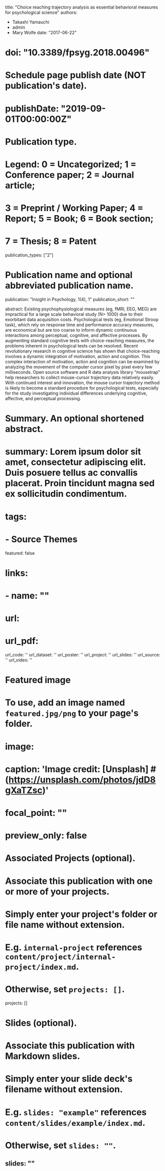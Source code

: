 title: "Choice reaching trajectory analysis as essential behavioral measures for psychological science"
authors:
- Takashi Yamauchi
- admin
- Mary Wolfe
date: "2017-06-22"
# doi: "10.3389/fpsyg.2018.00496"

# Schedule page publish date (NOT publication's date).
# publishDate: "2019-09-01T00:00:00Z"

# Publication type.
# Legend: 0 = Uncategorized; 1 = Conference paper; 2 = Journal article;
# 3 = Preprint / Working Paper; 4 = Report; 5 = Book; 6 = Book section;
# 7 = Thesis; 8 = Patent
publication_types: ["2"]

# Publication name and optional abbreviated publication name.
publication: "Insight in Psychology, 1(4), 1"
publication_short: ""

abstract: Existing psychophysiological measures (eg, fMRI, EEG, MEG) are impractical for a large scale behavioral study (N> 1000) due to their exorbitant data acquisition costs. Psychological tests (eg, Emotional Stroop task), which rely on response time and performance accuracy measures, are economical but are too coarse to inform dynamic continuous interactions among perceptual, cognitive, and affective processes. By augmenting standard cognitive tests with choice-reaching measures, the problems inherent in psychological tests can be resolved. Recent revolutionary research in cognitive science has shown that choice-reaching involves a dynamic integration of motivation, action and cognition. This complex interaction of motivation, action and cognition can be examined by analyzing the movement of the computer cursor pixel by pixel every few milliseconds. Open source software and R data analysis library “mousetrap” help researchers to collect mouse-cursor trajectory data relatively easily. With continued interest and innovation, the mouse cursor trajectory method is likely to become a standard procedure for psychological tests, especially for the study investigating individual differences underlying cognitive, affective, and perceptual processing.
# Summary. An optional shortened abstract.
# summary: Lorem ipsum dolor sit amet, consectetur adipiscing elit. Duis posuere tellus ac convallis placerat. Proin tincidunt magna sed ex sollicitudin condimentum.

# tags:
# - Source Themes
featured: false

# links:
# - name: ""
# url: 
# url_pdf: 
url_code: ''
url_dataset: ''
url_poster: ''
url_project: ''
url_slides: ''
url_source: ''
url_video: ''

# Featured image
# To use, add an image named `featured.jpg/png` to your page's folder. 
# image:
#  caption: 'Image credit: [**Unsplash**] #(https://unsplash.com/photos/jdD8gXaTZsc)'
#  focal_point: ""
#  preview_only: false

# Associated Projects (optional).
#   Associate this publication with one or more of your projects.
#   Simply enter your project's folder or file name without extension.
#   E.g. `internal-project` references `content/project/internal-project/index.md`.
#   Otherwise, set `projects: []`.
projects: []

# Slides (optional).
#   Associate this publication with Markdown slides.
#   Simply enter your slide deck's filename without extension.
#   E.g. `slides: "example"` references `content/slides/example/index.md`.
#   Otherwise, set `slides: ""`.
slides: ""
---
